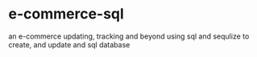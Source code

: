 # e-commerce-sql
an e-commerce updating, tracking and beyond using sql and sequlize to create, and update and sql database
